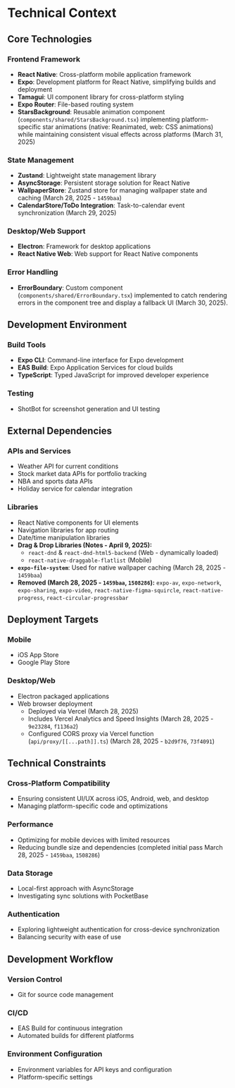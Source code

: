 # Technical Context

## Core Technologies

### Frontend Framework
- **React Native**: Cross-platform mobile application framework
- **Expo**: Development platform for React Native, simplifying builds and deployment
- **Tamagui**: UI component library for cross-platform styling
- **Expo Router**: File-based routing system
- **StarsBackground**: Reusable animation component (`components/shared/StarsBackground.tsx`) implementing platform-specific star animations (native: Reanimated, web: CSS animations) while maintaining consistent visual effects across platforms (March 31, 2025)

### State Management
- **Zustand**: Lightweight state management library
- **AsyncStorage**: Persistent storage solution for React Native
- **WallpaperStore**: Zustand store for managing wallpaper state and caching (March 28, 2025 - `1459baa`)
- **CalendarStore/ToDo Integration**: Task-to-calendar event synchronization (March 29, 2025)

### Desktop/Web Support
- **Electron**: Framework for desktop applications
- **React Native Web**: Web support for React Native components

### Error Handling
- **ErrorBoundary**: Custom component (`components/shared/ErrorBoundary.tsx`) implemented to catch rendering errors in the component tree and display a fallback UI (March 30, 2025).

## Development Environment

### Build Tools
- **Expo CLI**: Command-line interface for Expo development
- **EAS Build**: Expo Application Services for cloud builds
- **TypeScript**: Typed JavaScript for improved developer experience

### Testing
- ShotBot for screenshot generation and UI testing

## External Dependencies

### APIs and Services
- Weather API for current conditions
- Stock market data APIs for portfolio tracking
- NBA and sports data APIs
- Holiday service for calendar integration

### Libraries
- React Native components for UI elements
- Navigation libraries for app routing
- Date/time manipulation libraries
- **Drag & Drop Libraries (Notes - April 9, 2025):**
    - `react-dnd` & `react-dnd-html5-backend` (Web - dynamically loaded)
    - `react-native-draggable-flatlist` (Mobile)
- **`expo-file-system`**: Used for native wallpaper caching (March 28, 2025 - `1459baa`)
- **Removed (March 28, 2025 - `1459baa`, `1508286`):** `expo-av`, `expo-network`, `expo-sharing`, `expo-video`, `react-native-figma-squircle`, `react-native-progress`, `react-circular-progressbar`

## Deployment Targets

### Mobile
- iOS App Store
- Google Play Store

### Desktop/Web
- Electron packaged applications
- Web browser deployment
    - Deployed via Vercel (March 28, 2025)
    - Includes Vercel Analytics and Speed Insights (March 28, 2025 - `9e23284`, `f1136a2`)
    - Configured CORS proxy via Vercel function (`api/proxy/[[...path]].ts`) (March 28, 2025 - `b2d9f76`, `73f4091`)

## Technical Constraints

### Cross-Platform Compatibility
- Ensuring consistent UI/UX across iOS, Android, web, and desktop
- Managing platform-specific code and optimizations

### Performance
- Optimizing for mobile devices with limited resources
- Reducing bundle size and dependencies (completed initial pass March 28, 2025 - `1459baa`, `1508286`)

### Data Storage
- Local-first approach with AsyncStorage
- Investigating sync solutions with PocketBase

### Authentication
- Exploring lightweight authentication for cross-device synchronization
- Balancing security with ease of use

## Development Workflow

### Version Control
- Git for source code management

### CI/CD
- EAS Build for continuous integration
- Automated builds for different platforms

### Environment Configuration
- Environment variables for API keys and configuration
- Platform-specific settings
